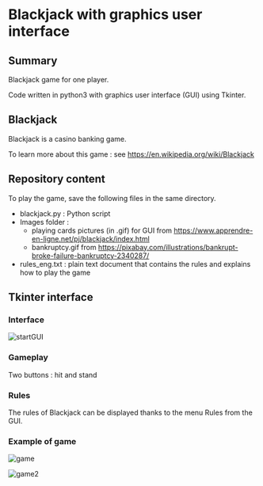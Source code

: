 # Blackjack with graphics user interface

## Summary

Blackjack game for one player.

Code written in python3 with graphics user interface (GUI) using Tkinter.

## Blackjack

Blackjack is a casino banking game.

To learn more about this game : see https://en.wikipedia.org/wiki/Blackjack

## Repository content

To play the game, save the following files in the same directory.

* blackjack.py : Python script
* Images folder : 
    * playing cards pictures (in .gif) for GUI from https://www.apprendre-en-ligne.net/pj/blackjack/index.html
    * bankruptcy.gif from https://pixabay.com/illustrations/bankrupt-broke-failure-bankruptcy-2340287/
* rules_eng.txt : plain text document that contains the rules and explains how to play the game

## Tkinter interface

### Interface

![startGUI](https://user-images.githubusercontent.com/82372483/130064904-553c44bc-c7c8-40a3-abcc-4891de6b98af.png)


### Gameplay

Two buttons : hit and stand

### Rules

The rules of Blackjack can be displayed thanks to the menu Rules from the GUI.

### Example of game

![game](https://user-images.githubusercontent.com/82372483/126448729-2d385d92-a865-4fac-8f51-8b337baeefb4.png)

![game2](https://user-images.githubusercontent.com/82372483/126449000-6309d287-1244-4c70-9f4a-24a2ba9fdbec.png)


